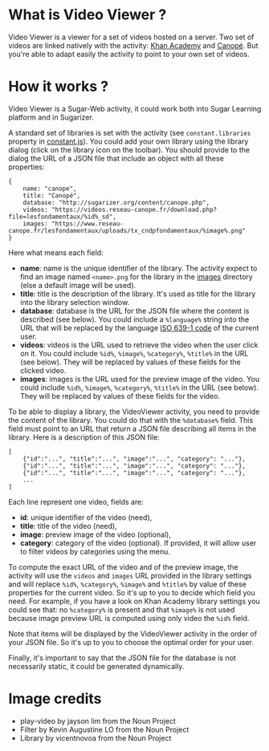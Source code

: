 # What is Video Viewer ?

Video Viewer is a viewer for a set of videos hosted on a server. 
Two set of videos are linked natively with the activity: [Khan Academy](http://khanacademy.org/) and [Canopé](https://www.reseau-canope.fr/lesfondamentaux/accueil.html). But you're able to adapt easily the activity to point to your own set of videos.

# How it works ?

Video Viewer is a Sugar-Web activity, it could work both into Sugar Learning platform and in Sugarizer.

A standard set of libraries is set with the activity (see `constant.libraries` property in [constant.js](constant.js)). You could add your own library using the library dialog (click on the library icon on the toolbar). You should provide to the dialog the URL of a JSON file that include an object with all these properties:

	{
		name: "canope",
		title: "Canopé",
		database: "http://sugarizer.org/content/canope.php",
		videos: "https://videos.reseau-canope.fr/download.php?file=lesfondamentaux/%id%_sd",
		images: "https://www.reseau-canope.fr/lesfondamentaux/uploads/tx_cndpfondamentaux/%image%.png"
	}

Here what means each field:

* **name**: name is the unique identifier of the library. The activity expect to find an image named `<name>.png` for the library in the [images](images) directory (else a default image will be used).
* **title**: title is the description of the library. It's used as title for the library into the library selection window.
* **database**: database is the URL for the JSON file where the content is described (see below). You could include a `%language%` string into the URL that will be replaced by the language [ISO 639-1 code](https://en.wikipedia.org/wiki/List_of_ISO_639-1_codes) of the current user.
* **videos**: videos is the URL used to retrieve the video when the user click on it. You could include `%id%`, `%image%`, `%category%`, `%title%` in the URL (see below). They will be replaced by values of these fields for the clicked video. 
* **images**: images is the URL used for the preview image of the video. You could include `%id%`, `%image%`, `%category%`, `%title%` in the URL (see below). They will be replaced by values of these fields for the video.

To be able to display a library, the VideoViewer activity, you need to provide the content of the library. You could do that with the `%database%` field. This field must point to an URL that return a JSON file describing all items in the library. Here is a description of this JSON file:

	[
	    {"id":"...", "title":"...", "image":"...", "category": "..."},
	    {"id":"...", "title":"...", "image":"...", "category": "..."},
	    {"id":"...", "title":"...", "image":"...", "category": "..."},
		...
	]

Each line represent one video, fields are:

* **id**: unique identifier of the video (need),
* **title**: title of the video (need),
* **image**: preview image of the video (optional),
* **category**: category of the video (optional). If provided, it will allow user to filter videos by categories using the menu.

To compute the exact URL of the video and of the preview image, the activity will use the `videos` and `images` URL provided in the library settings and will replace `%id%`, `%category%`, `%image%` and `%title%` by value of these properties for the current video. So it's up to you to decide which field you need. For example, if you have a look on Khan Academy library settings you could see that: no `%category%` is present and that `%image%` is not used  because image preview URL is computed using only video the `%id%` field.

Note that items will be displayed by the VideoViewer activity in the order of your JSON file. So it's up to you to choose the optimal order for your user.

Finally, it's important to say that the JSON file for the database is not necessarily static, it could be generated dynamically.

# Image credits

* play-video by jayson lim from the Noun Project 
* Filter by Kevin Augustine LO from the Noun Project
* Library by vicentnovoa from the Noun Project
